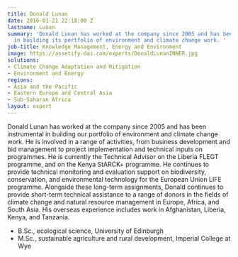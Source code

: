 ```yaml
---
title: Donald Lunan
date: 2016-01-21 22:18:00 Z
lastname: Lunan
summary: 'Donald Lunan has worked at the company since 2005 and has been instrumental
  in building its portfolio of environment and climate change work. '
job-title: Knowledge Management, Energy and Environment
image: https://assetify-dai.com/experts/DonaldLunanINNER.jpg
solutions:
- Climate Change Adaptation and Mitigation
- Environment and Energy
regions:
- Asia and the Pacific
- Eastern Europe and Central Asia
- Sub-Saharan Africa
layout: expert
---
```


Donald Lunan has worked at the company since 2005 and has been instrumental in building our portfolio of environment and climate change work. He is involved in a range of activities, from business development and bid management to project implementation and technical inputs on programmes. He is currently the Technical Advisor on the Liberia FLEGT programme, and on the Kenya StARCK+ programme. He continues to provide technical monitoring and evaluation support on biodiversity, conservation, and environmental technology for the European Union LIFE programme. Alongside these long-term assignments, Donald continues to provide short-term technical assistance to a range of donors in the fields of climate change and natural resource management in Europe, Africa, and South Asia. His overseas experience includes work in Afghanistan, Liberia, Kenya, and Tanzania.


* B.Sc., ecological science, University of Edinburgh
* M.Sc., sustainable agriculture and rural development, Imperial College at Wye

[1]: http://www.evidenceondemand.info/homepage.aspx
